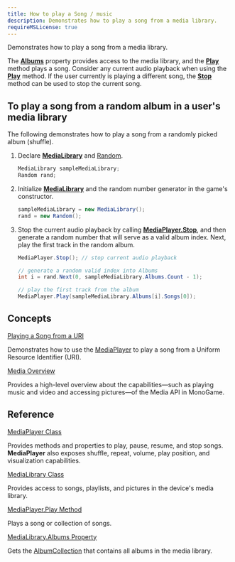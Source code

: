 ```yaml
---
title: How to play a Song / music
description: Demonstrates how to play a song from a media library.
requireMSLicense: true
---
```


Demonstrates how to play a song from a media library.

The **[Albums](xref:Microsoft.Xna.Framework.Media.MediaLibrary.Albums#Microsoft_Xna_Framework_Media_Album)** property provides access to the media library, and the **[Play](xref:Microsoft.Xna.Framework.Media.MediaPlayer#Microsoft_Xna_Framework_Media_MediaPlayer_Play_Microsoft_Xna_Framework_Media_Song_)** method plays a song. Consider any current audio playback when using the **[Play](xref:Microsoft.Xna.Framework.Media.MediaPlayer#Microsoft_Xna_Framework_Media_MediaPlayer_Play_Microsoft_Xna_Framework_Media_Song_)** method. If the user currently is playing a different song, the **[Stop](xref:Microsoft.Xna.Framework.Media.MediaPlayer#Microsoft_Xna_Framework_Media_MediaPlayer_Stop)** method can be used to stop the current song.

## To play a song from a random album in a user's media library

The following demonstrates how to play a song from a randomly picked album (shuffle).

1. Declare **[MediaLibrary](xref:Microsoft.Xna.Framework.Media.MediaLibrary#Microsoft_Xna_Framework_Media_MediaLibrary)** and [Random](http://msdn.microsoft.com/en-us/library/system.random.aspx).

    ```csharp
    MediaLibrary sampleMediaLibrary;
    Random rand;
    ```

2. Initialize **[MediaLibrary](xref:Microsoft.Xna.Framework.Media.MediaLibrary#Microsoft_Xna_Framework_Media_MediaLibrary)** and the random number generator in the game's constructor.

    ```csharp
    sampleMediaLibrary = new MediaLibrary();
    rand = new Random();
    ```

3. Stop the current audio playback by calling **[MediaPlayer.Stop](xref:Microsoft.Xna.Framework.Media.MediaPlayer#Microsoft_Xna_Framework_Media_MediaPlayer_Stop)**, and then generate a random number that will serve as a valid album index. Next, play the first track in the random album.

    ```csharp
    MediaPlayer.Stop(); // stop current audio playback 
    
    // generate a random valid index into Albums
    int i = rand.Next(0, sampleMediaLibrary.Albums.Count - 1);
    
    // play the first track from the album
    MediaPlayer.Play(sampleMediaLibrary.Albums[i].Songs[0]);
    ```

## Concepts

[Playing a Song from a URI](HowTo_PlaySongfromURI.md)

Demonstrates how to use the [MediaPlayer](xref:Microsoft.Xna.Framework.Media.MediaPlayer#Microsoft_Xna_Framework_Media_MediaPlayer) to play a song from a Uniform Resource Identifier (URI).

[Media Overview](../../whatis/WhatIs_Audio.md)

Provides a high-level overview about the capabilities—such as playing music and video and accessing pictures—of the Media API in MonoGame.

## Reference

[MediaPlayer Class](xref:Microsoft.Xna.Framework.Media.MediaPlayer#Microsoft_Xna_Framework_Media_MediaPlayer)

Provides methods and properties to play, pause, resume, and stop songs. **MediaPlayer** also exposes shuffle, repeat, volume, play position, and visualization capabilities.

[MediaLibrary Class](xref:Microsoft.Xna.Framework.Media.MediaLibrary#Microsoft_Xna_Framework_Media_MediaLibrary)

Provides access to songs, playlists, and pictures in the device's media library.

[MediaPlayer.Play Method](xref:Microsoft.Xna.Framework.Media.MediaPlayer#Microsoft_Xna_Framework_Media_MediaPlayer_Play_Microsoft_Xna_Framework_Media_Song_)

Plays a song or collection of songs.

[MediaLibrary.Albums Property](xref:Microsoft.Xna.Framework.Media.MediaLibrary.Albums#Microsoft_Xna_Framework_Media_Album)

Gets the [AlbumCollection](xref:Microsoft.Xna.Framework.Media.AlbumCollection#Microsoft_Xna_Framework_Media_AlbumCollection) that contains all albums in the media library.
